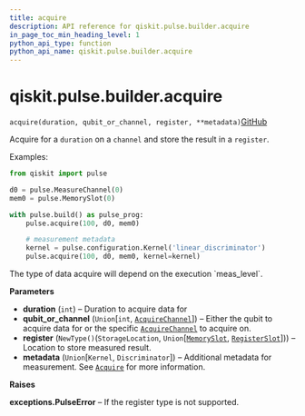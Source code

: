 ```yaml
---
title: acquire
description: API reference for qiskit.pulse.builder.acquire
in_page_toc_min_heading_level: 1
python_api_type: function
python_api_name: qiskit.pulse.builder.acquire
---
```


# qiskit.pulse.builder.acquire

<span id="qiskit.pulse.builder.acquire" />

`acquire(duration, qubit_or_channel, register, **metadata)`[GitHub](https://github.com/qiskit/qiskit/tree/stable/0.20/qiskit/pulse/builder.py "view source code")

Acquire for a `duration` on a `channel` and store the result in a `register`.

Examples:

```python
from qiskit import pulse

d0 = pulse.MeasureChannel(0)
mem0 = pulse.MemorySlot(0)

with pulse.build() as pulse_prog:
    pulse.acquire(100, d0, mem0)

    # measurement metadata
    kernel = pulse.configuration.Kernel('linear_discriminator')
    pulse.acquire(100, d0, mem0, kernel=kernel)
```

<Admonition title="Note" type="note">
  The type of data acquire will depend on the execution `meas_level`.
</Admonition>

**Parameters**

*   **duration** (`int`) – Duration to acquire data for
*   **qubit\_or\_channel** (`Union`\[`int`, [`AcquireChannel`](qiskit.pulse.channels.AcquireChannel "qiskit.pulse.channels.AcquireChannel")]) – Either the qubit to acquire data for or the specific [`AcquireChannel`](qiskit.pulse.channels.AcquireChannel "qiskit.pulse.channels.AcquireChannel") to acquire on.
*   **register** (`NewType()`(`StorageLocation`, `Union`\[[`MemorySlot`](qiskit.pulse.channels.MemorySlot "qiskit.pulse.channels.MemorySlot"), [`RegisterSlot`](qiskit.pulse.channels.RegisterSlot "qiskit.pulse.channels.RegisterSlot")])) – Location to store measured result.
*   **metadata** (`Union`\[`Kernel`, `Discriminator`]) – Additional metadata for measurement. See [`Acquire`](qiskit.pulse.instructions.Acquire "qiskit.pulse.instructions.Acquire") for more information.

**Raises**

**exceptions.PulseError** – If the register type is not supported.

